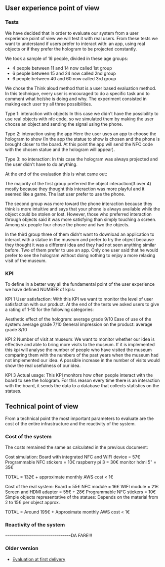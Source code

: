 ## User experience point of view

### Tests
We have decided that in order to evaluate our system from a user experience point of view we will test it with real users.
From these tests we want to understand if users prefer to interact with:
an app, using real objects or if they prefer the hologram to be projected constantly.

We took a sample of 16 people, divided in these age groups:
- 4 people between 11 and 14 now called 1st group
- 6 people between 15 and 24 now called 2nd group
- 6 people between 40 and 60 now called 3rd group

We chose the Think aloud method that is a user based evaluation method. In this technique, every user is encouraged to do a specific task and to comment what he/she is doing and why.
The experiment consisted in making each user try all three possibilities.

Type 1: interaction with objects
In this case we didn't have the possibility to use real objects with nfc code, so we simulated them by making the user choose an object and sending the signal using the phone.

Type 2: interaction using the app
Here the user uses an app to choose the hologram to show (In the app the statue to show is chosen and the phone is brought closer to the board. At this point the app will send the NFC code with the chosen statue and the hologram will appear).

Type 3: no interaction:
In this case the hologram was always projected and the user didn't have to do anything.

At the end of the evaluation this is what came out: 

The majority of the first group preferred the object interaction(3 over 4) mostly because they thought this interaction was more playful and it seemed like a game. The last user prefer to use the phone.

The second group was more toward the phone interaction because they think is more intuitive and says that your phone is always available while the object could be stolen or lost.
However, those who preferred interaction through objects said it was more satisfying than simply touching a screen.
Among six people four chose the phone and two the objects.

In the third group three of them didn't want to download an application to interact with a statue in the museum and prefer to try the object because they thought it was a different idea and they had not seen anything similar before.
Two of them prefer to use an app.
Only one user said that he would prefer to see the hologram without doing nothing to enjoy a more relaxing visit of the museum.

### KPI
To define in a better way all the fundamental point of the user experience we have defined NUMBER of kpis:

KPI 1 User satisfaction:
With this KPI we want to monitor the level of user satisfaction with our product.
At the end of the tests we asked users to give a rating of 1-10 for the following categories:

Aesthetic effect of the hologram: average grade 9/10
Ease of use of the system: average grade 7/10
General impression on the product: average grade 8/10


KPI 2 Number of visit at museum:
We want to monitor whether our idea is effective and able to bring more visits to the museum.
If it is implemented this kpi will analyse the number of people who have visited the museum comparing them with the numbers of the past years when the museum had not implemented our idea.
A possible increase in the number of visits would show the real usefulness of our idea.


KPI 3 Actual usage:
This KPI monitors how often people interact with the board to see the hologram.
For this reason every time there is an interaction with the board, it sends the data to a database that collects statistics on the statues.



## Technical point of view
From a technical point the most important parameters to evaluate are the cost of the entire infrastructure and the reactivity of the system.

### Cost of the system
The costs remained the same as calculated in the previous document:

Cost simulation:
Board with integrated NFC and WIFI device = 57€
Programmable NFC stickers = 10€
raspberry pi 3 = 30€
monitor hdmi 5" = 35€

TOTAL = 132€ + approximate monthly AWS cost < 1€


Cost of the real system:
Board = 55€
NFC module = 16€
WIFI module = 21€
Screen and HDMI adapter = 55€ + 28€
Programmable NFC stickers = 10€
Simple objects representative of the statues:  Depends on the material from 2 to 15€ per object approx.

TOTAL = Around 195€ + Approximate monthly AWS cost < 1€




### Reactivity of the system
---------------------------------DA FARE!!!

### Older version

- [Evaluation at first delivery](https://github.com/federicoInserra/Big-Project-IoT/blob/master/2stDelivery/Evaluation.md)
